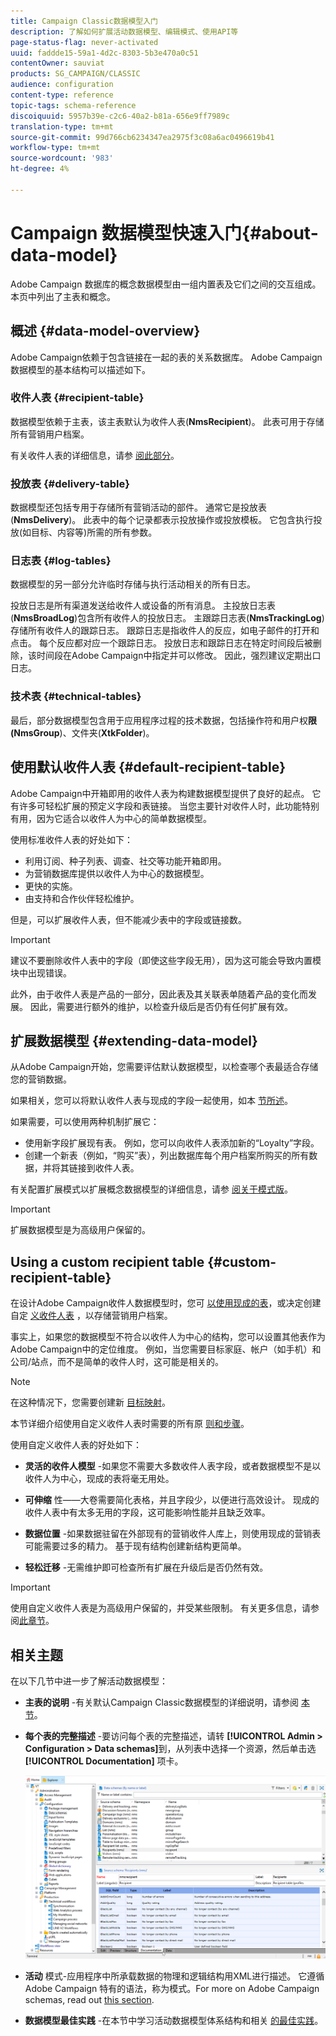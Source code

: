 ```yaml
---
title: Campaign Classic数据模型入门
description: 了解如何扩展活动数据模型、编辑模式、使用API等
page-status-flag: never-activated
uuid: faddde15-59a1-4d2c-8303-5b3e470a0c51
contentOwner: sauviat
products: SG_CAMPAIGN/CLASSIC
audience: configuration
content-type: reference
topic-tags: schema-reference
discoiquuid: 5957b39e-c2c6-40a2-b81a-656e9ff7989c
translation-type: tm+mt
source-git-commit: 99d766cb6234347ea2975f3c08a6ac0496619b41
workflow-type: tm+mt
source-wordcount: '983'
ht-degree: 4%

---
```



# Campaign 数据模型快速入门{#about-data-model}

Adobe Campaign 数据库的概念数据模型由一组内置表及它们之间的交互组成。本页中列出了主表和概念。

## 概述 {#data-model-overview}

Adobe Campaign依赖于包含链接在一起的表的关系数据库。 Adobe Campaign数据模型的基本结构可以描述如下。

### 收件人表 {#recipient-table}

数据模型依赖于主表，该主表默认为收件人表(**NmsRecipient**)。 此表可用于存储所有营销用户档案。

有关收件人表的详细信息，请参 [阅此部分](#default-recipient-table)。

### 投放表 {#delivery-table}

数据模型还包括专用于存储所有营销活动的部件。 通常它是投放表(**NmsDelivery**)。 此表中的每个记录都表示投放操作或投放模板。 它包含执行投放(如目标、内容等)所需的所有参数。

### 日志表 {#log-tables}

数据模型的另一部分允许临时存储与执行活动相关的所有日志。

投放日志是所有渠道发送给收件人或设备的所有消息。 主投放日志表(**NmsBroadLog**)包含所有收件人的投放日志。
主跟踪日志表(**NmsTrackingLog**)存储所有收件人的跟踪日志。 跟踪日志是指收件人的反应，如电子邮件的打开和点击。 每个反应都对应一个跟踪日志。
投放日志和跟踪日志在特定时间段后被删除，该时间段在Adobe Campaign中指定并可以修改。 因此，强烈建议定期出口日志。

### 技术表 {#technical-tables}

最后，部分数据模型包含用于应用程序过程的技术数据，包括操作符和用户权&#x200B;**限(NmsGroup**)、文件夹(**XtkFolder**)。

## 使用默认收件人表 {#default-recipient-table}

Adobe Campaign中开箱即用的收件人表为构建数据模型提供了良好的起点。 它有许多可轻松扩展的预定义字段和表链接。 当您主要针对收件人时，此功能特别有用，因为它适合以收件人为中心的简单数据模型。

使用标准收件人表的好处如下：

* 利用订阅、种子列表、调查、社交等功能开箱即用。
* 为营销数据库提供以收件人为中心的数据模型。
* 更快的实施。
* 由支持和合作伙伴轻松维护。

但是，可以扩展收件人表，但不能减少表中的字段或链接数。

>[!IMPORTANT]
>
>建议不要删除收件人表中的字段（即使这些字段无用），因为这可能会导致内置模块中出现错误。

此外，由于收件人表是产品的一部分，因此表及其关联表单随着产品的变化而发展。 因此，需要进行额外的维护，以检查升级后是否仍有任何扩展有效。

## 扩展数据模型 {#extending-data-model}

从Adobe Campaign开始，您需要评估默认数据模型，以检查哪个表最适合存储您的营销数据。

如果相关，您可以将默认收件人表与现成的字段一起使用，如本 [节所述](#default-recipient-table)。

如果需要，可以使用两种机制扩展它：

* 使用新字段扩展现有表。 例如，您可以向收件人表添加新的“Loyalty”字段。
* 创建一个新表（例如，“购买”表），列出数据库每个用户档案所购买的所有数据，并将其链接到收件人表。

有关配置扩展模式以扩展概念数据模型的详细信息，请参 [阅关于模式版](../../configuration/using/about-schema-edition.md)。

>[!IMPORTANT]
>
>扩展数据模型是为高级用户保留的。

## Using a custom recipient table {#custom-recipient-table}

在设计Adobe Campaign收件人数据模型时，您可 [以使用现成的表](#default-recipient-table)，或决定创建自定 [义收件人表](../../configuration/using/about-custom-recipient-table.md) ，以存储营销用户档案。

事实上，如果您的数据模型不符合以收件人为中心的结构，您可以设置其他表作为Adobe Campaign中的定位维度。 例如，当您需要目标家庭、帐户（如手机）和公司/站点，而不是简单的收件人时，这可能是相关的。

>[!NOTE]
>
>在这种情况下，您需要创建新 [目标映射](../../configuration/using/target-mapping.md)。

本节详细介绍使用自定义收件人表时需要的所有原 [则和步骤](../../configuration/using/about-custom-recipient-table.md)。

使用自定义收件人表的好处如下：

* **灵活的收件人模型** -如果您不需要大多数收件人表字段，或者数据模型不是以收件人为中心，现成的表将毫无用处。

* **可伸缩** 性——大卷需要简化表格，并且字段少，以便进行高效设计。 现成的收件人表中有太多无用的字段，这可能影响性能并且缺乏效率。

* **数据位置** -如果数据驻留在外部现有的营销收件人库上，则使用现成的营销表可能需要过多的精力。 基于现有结构创建新结构更简单。

* **轻松迁移** -无需维护即可检查所有扩展在升级后是否仍然有效。

>[!IMPORTANT]
>
>使用自定义收件人表是为高级用户保留的，并受某些限制。 有关更多信息，请参阅[此章节](../../configuration/using/about-custom-recipient-table.md)。

## 相关主题

在以下几节中进一步了解活动数据模型：

* **主表的说明** -有关默认Campaign Classic数据模型的详细说明，请参阅 [本节](../../configuration/using/data-model-description.md)。

* **每个表的完整描述** -要访问每个表的完整描述，请转 **[!UICONTROL Admin > Configuration > Data schemas]**&#x200B;到，从列表中选择一个资源，然后单击选 **[!UICONTROL Documentation]** 项卡。

   ![](assets/data-model_documentation-tab.png)


* **活动** 模式-应用程序中所承载数据的物理和逻辑结构用XML进行描述。 它遵循 Adobe Campaign 特有的语法，称为模式。For more on Adobe Campaign schemas, read out [this section](../../configuration/using/about-schema-reference.md).

* **数据模型最佳实践** -在本节中学习活动数据模型体系结构和相关 [的最佳实践](../../configuration/using/data-model-best-practices.md#data-model-architecture)。
